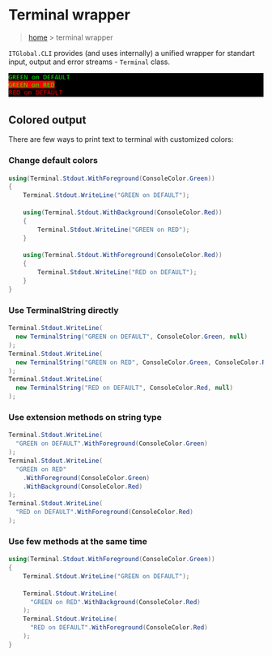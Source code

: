# Terminal wrapper

> [home](../README.md) > terminal wrapper

`ITGlobal.CLI` provides (and uses internally) a unified wrapper for standart input, output and error streams - `Terminal` class.

![](colors.png)

## Colored output

There are few ways to print text to terminal with customized colors:

### Change default colors

```csharp
using(Terminal.Stdout.WithForeground(ConsoleColor.Green))
{
    Terminal.Stdout.WriteLine("GREEN on DEFAULT");

    using(Terminal.Stdout.WithBackground(ConsoleColor.Red))
    {
        Terminal.Stdout.WriteLine("GREEN on RED");
    }

    using(Terminal.Stdout.WithForeground(ConsoleColor.Red))
    {
        Terminal.Stdout.WriteLine("RED on DEFAULT");
    }
}
```

### Use TerminalString directly

```csharp
Terminal.Stdout.WriteLine(
  new TerminalString("GREEN on DEFAULT", ConsoleColor.Green, null)
);
Terminal.Stdout.WriteLine(
  new TerminalString("GREEN on RED", ConsoleColor.Green, ConsoleColor.Red)
);
Terminal.Stdout.WriteLine(
  new TerminalString("RED on DEFAULT", ConsoleColor.Red, null)
);
```

### Use extension methods on string type

```csharp
Terminal.Stdout.WriteLine(
  "GREEN on DEFAULT".WithForeground(ConsoleColor.Green)
);
Terminal.Stdout.WriteLine(
  "GREEN on RED"
    .WithForeground(ConsoleColor.Green)
    .WithBackground(ConsoleColor.Red)
);
Terminal.Stdout.WriteLine(
  "RED on DEFAULT".WithForeground(ConsoleColor.Red)
);
```

### Use few methods at the same time

```csharp
using(Terminal.Stdout.WithForeground(ConsoleColor.Green))
{
    Terminal.Stdout.WriteLine("GREEN on DEFAULT");

    Terminal.Stdout.WriteLine(
      "GREEN on RED".WithBackground(ConsoleColor.Red)
    );
    Terminal.Stdout.WriteLine(
      "RED on DEFAULT".WithForeground(ConsoleColor.Red)
    );
}
```
